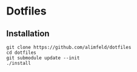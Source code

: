 # Dotfiles

## Installation

```shell
git clone https://github.com/alimfeld/dotfiles
cd dotfiles
git submodule update --init
./install
```
